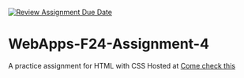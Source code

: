 [![Review Assignment Due Date](https://classroom.github.com/assets/deadline-readme-button-22041afd0340ce965d47ae6ef1cefeee28c7c493a6346c4f15d667ab976d596c.svg)](https://classroom.github.com/a/YNXypkor)
# WebApps-F24-Assignment-4
A practice assignment for HTML with CSS Hosted at [Come check this](https://44-563-webapps-f24.github.io/44563-webapps-f24-assignment4-roshini-n/greekplay.html) 

